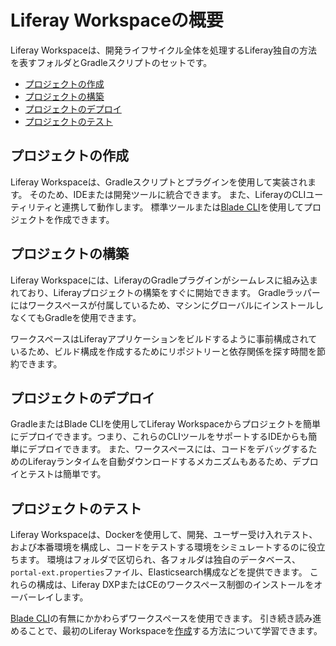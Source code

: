 # Liferay Workspaceの概要

Liferay Workspaceは、開発ライフサイクル全体を処理するLiferay独自の方法を表すフォルダとGradleスクリプトのセットです。

- [プロジェクトの作成](#creating-projects)
- [プロジェクトの構築](#building-projects)
- [プロジェクトのデプロイ](#deploying-projects)
- [プロジェクトのテスト](#testing-projects)

<a name="creating-projects" />

## プロジェクトの作成

Liferay Workspaceは、Gradleスクリプトとプラグインを使用して実装されます。 そのため、IDEまたは開発ツールに統合できます。 また、LiferayのCLIユーティリティと連携して動作します。 標準ツールまたは[Blade CLI](../blade-cli/generating-projects-with-blade-cli.md)を使用してプロジェクトを作成できます。

<a name="building-projects" />

## プロジェクトの構築

Liferay Workspaceには、LiferayのGradleプラグインがシームレスに組み込まれており、Liferayプロジェクトの構築をすぐに開始できます。 Gradleラッパーにはワークスペースが付属しているため、マシンにグローバルにインストールしなくてもGradleを使用できます。

ワークスペースはLiferayアプリケーションをビルドするように事前構成されているため、ビルド構成を作成するためにリポジトリーと依存関係を探す時間を節約できます。

<a name="deploying-projects" />

## プロジェクトのデプロイ

GradleまたはBlade CLIを使用してLiferay Workspaceからプロジェクトを簡単にデプロイできます。つまり、これらのCLIツールをサポートするIDEからも簡単にデプロイできます。 また、ワークスペースには、コードをデバッグするためのLiferayランタイムを自動ダウンロードするメカニズムもあるため、デプロイとテストは簡単です。

<a name="testing-projects" />

## プロジェクトのテスト

Liferay Workspaceは、Dockerを使用して、開発、ユーザー受け入れテスト、および本番環境を構成し、コードをテストする環境をシミュレートするのに役立ちます。 環境はフォルダで区切られ、各フォルダは独自のデータベース、`portal-ext.properties`ファイル、Elasticsearch構成などを提供できます。 これらの構成は、Liferay DXPまたはCEのワークスペース制御のインストールをオーバーレイします。

[Blade CLI](../blade-cli/installing-and-updating-blade-cli.md)の有無にかかわらずワークスペースを使用できます。 引き続き読み進めることで、最初のLiferay Workspaceを[作成](./creating-a-liferay-workspace.md)する方法について学習できます。 
